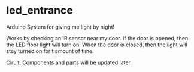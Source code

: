 # led_entrance
Arduino System for giving me light by night!

Works by checking an IR sensor near my door. 
If the door is opened, then the LED floor light will turn on. When the door is closed, then the light will stay turned on for t amount of time.

Ciruit, Components and parts will be updated later.

